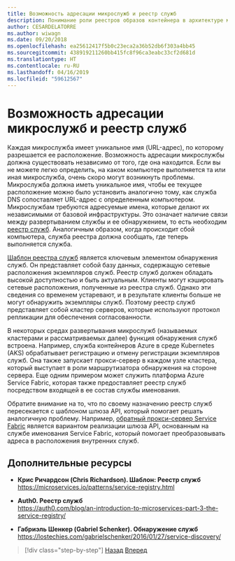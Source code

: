 ```yaml
---
title: Возможность адресации микрослужб и реестр служб
description: Понимание роли реестров образов контейнера в архитектуре микрослужб.
author: CESARDELATORRE
ms.author: wiwagn
ms.date: 09/20/2018
ms.openlocfilehash: ea25612417f5b0c23eca2a36b52db6f303a4bb45
ms.sourcegitcommit: 438919211260bb415fc8f96ca3eabc33cf2d681d
ms.translationtype: HT
ms.contentlocale: ru-RU
ms.lasthandoff: 04/16/2019
ms.locfileid: "59612567"
---
```

# <a name="microservices-addressability-and-the-service-registry"></a>Возможность адресации микрослужб и реестр служб

Каждая микрослужба имеет уникальное имя (URL-адрес), по которому разрешается ее расположение. Возможность адресации микрослужбы должна существовать независимо от того, где она находится. Если вы не можете легко определить, на каком компьютере выполняется та или иная микрослужба, очень скоро могут возникнуть проблемы. Микрослужба должна иметь уникальное имя, чтобы ее текущее расположение можно было установить аналогично тому, как служба DNS сопоставляет URL-адрес с определенным компьютером. Микрослужбам требуются адресуемые имена, которые делают их независимыми от базовой инфраструктуры. Это означает наличие связи между развертыванием службы и ее обнаружением, то есть необходим [реестр служб](https://microservices.io/patterns/service-registry.html). Аналогичным образом, когда происходит сбой компьютера, служба реестра должна сообщать, где теперь выполняется служба.

[Шаблон реестра служб](https://microservices.io/patterns/service-registry.html) является ключевым элементом обнаружения служб. Он представляет собой базу данных, содержащую сетевые расположения экземпляров служб. Реестр служб должен обладать высокой доступностью и быть актуальным. Клиенты могут кэшировать сетевые расположения, полученные из реестра служб. Однако эти сведения со временем устаревают, и в результате клиенты больше не могут обнаружить экземпляры служб. Поэтому реестр служб представляет собой кластер серверов, которые используют протокол репликации для обеспечения согласованности.

В некоторых средах развертывания микрослужб (называемых кластерами и рассматриваемых далее) функция обнаружения служб встроена. Например, служба контейнеров Azure в среде Kubernetes (AKS) обрабатывает регистрацию и отмену регистрации экземпляров служб. Она также запускает прокси-сервер в каждом узле кластера, который выступает в роли маршрутизатора обнаружения на стороне сервера. Еще одним примером может служить платформа Azure Service Fabric, которая также предоставляет реестр служб посредством входящей в ее состав службы именования.

Обратите внимание на то, что по своему назначению реестр служб пересекается с шаблоном шлюза API, который помогает решать аналогичную проблему. Например, [обратный прокси-сервер Service Fabric](https://docs.microsoft.com/azure/service-fabric/service-fabric-reverseproxy) является вариантом реализации шлюза API, основанным на службе именования Service Fabric, который помогает преобразовывать адреса в расположения внутренних служб.

## <a name="additional-resources"></a>Дополнительные ресурсы

- **Крис Ричардсон (Chris Richardson). Шаблон: Реестр служб** \
  <https://microservices.io/patterns/service-registry.html>

- **Auth0. Реестр служб** \
  <https://auth0.com/blog/an-introduction-to-microservices-part-3-the-service-registry/>

- **Габриэль Шенкер (Gabriel Schenker). Обнаружение служб** \
  <https://lostechies.com/gabrielschenker/2016/01/27/service-discovery/>

>[!div class="step-by-step"]
>[Назад](maintain-microservice-apis.md)
>[Вперед](microservice-based-composite-ui-shape-layout.md)
